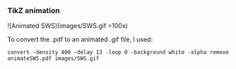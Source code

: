 ### TikZ animation


![Animated SWS](images/SWS.gif =100x)


To convert the .pdf to an animated .gif file, I used:
```
convert -density 400 -delay 13 -loop 0 -background white -alpha remove animateSWS.pdf images/SWS.gif
```
